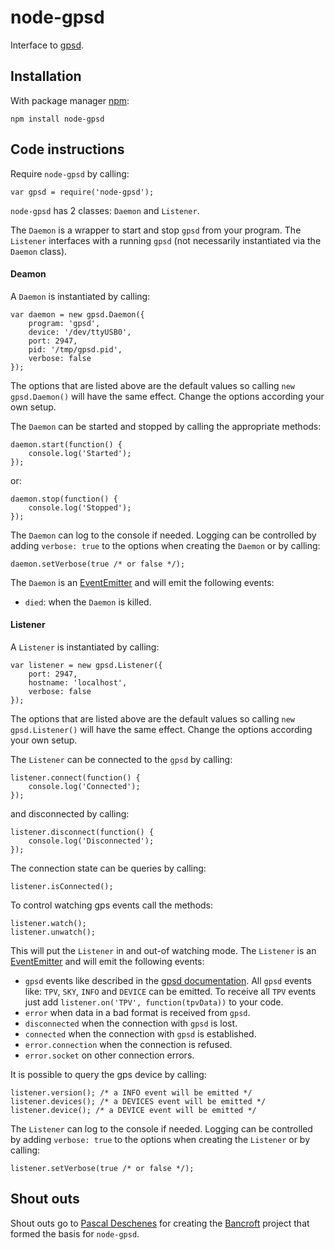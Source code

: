 # node-gpsd

Interface to [gpsd](http://www.catb.org/gpsd/).

## Installation

With package manager [npm](http://npmjs.org/):

	npm install node-gpsd

## Code instructions

Require `node-gpsd` by calling:

    var gpsd = require('node-gpsd');
    
`node-gpsd` has 2 classes: `Daemon` and `Listener`.

The `Daemon` is a wrapper to start and stop `gpsd` from your program. The `Listener` interfaces with a running `gpsd` (not necessarily instantiated via the `Daemon` class).

#### Deamon

A `Daemon` is instantiated by calling:

	var daemon = new gpsd.Daemon({
        program: 'gpsd',
    	device: '/dev/ttyUSB0',
    	port: 2947,
    	pid: '/tmp/gpsd.pid',
    	verbose: false
	});

The options that are listed above are the default values so calling `new gpsd.Daemon()` will have the same effect. Change the options according your own setup.

The `Daemon` can be started and stopped by calling the appropriate methods:

	daemon.start(function() {
		console.log('Started');
	});

or:

	daemon.stop(function() {
		console.log('Stopped');
	});

The `Daemon` can log to the console if needed. Logging can be controlled by adding `verbose: true` to the options when creating the `Daemon` or by calling:

	daemon.setVerbose(true /* or false */);

The `Daemon` is an [EventEmitter](http://nodejs.org/api/events.html#events_class_events_eventemitter) and will emit the following events:

* `died`: when the `Daemon` is killed.

#### Listener

A `Listener` is instantiated by calling:

	var listener = new gpsd.Listener({
    	port: 2947,
    	hostname: 'localhost',
    	verbose: false
	});

The options that are listed above are the default values so calling `new gpsd.Listener()` will have the same effect. Change the options according your own setup.

The `Listener` can be connected to the `gpsd` by calling:

	listener.connect(function() {
		console.log('Connected');
	});

and disconnected by calling:

	listener.disconnect(function() {
		console.log('Disconnected');
	});

The connection state can be queries by calling:

	listener.isConnected();
	
To control watching gps events call the methods:

	listener.watch();
	listener.unwatch();
	
This will put the `Listener` in and out-of watching mode. The `Listener` is an [EventEmitter](http://nodejs.org/api/events.html#events_class_events_eventemitter) and will emit the following events:

* `gpsd` events like described in the [gpsd documentation](http://www.catb.org/gpsd/gpsd_json.html). All `gpsd` events like: `TPV`, `SKY`, `INFO` and `DEVICE` can be emitted. To receive all `TPV` events just add `listener.on('TPV', function(tpvData))` to your code.
* `error` when data in a bad format is received from `gpsd`.
* `disconnected` when the connection with `gpsd` is lost.
* `connected` when the connection with `gpsd` is established.
* `error.connection` when the connection is refused.
* `error.socket` on other connection errors.

It is possible to query the gps device by calling:

	listener.version(); /* a INFO event will be emitted */
	listener.devices(); /* a DEVICES event will be emitted */
	listener.device(); /* a DEVICE event will be emitted */
	
The `Listener` can log to the console if needed. Logging can be controlled by adding `verbose: true` to the options when creating the `Listener` or by calling:

	listener.setVerbose(true /* or false */);

## Shout outs

Shout outs go to [Pascal Deschenes](http://github.com/pdeschen) for creating the [Bancroft](http://github.com/pdeschen/bancroft) project that formed the basis for `node-gpsd`.
